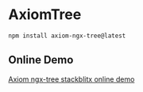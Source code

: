 # AxiomTree

`npm install axiom-ngx-tree@latest`

## Online Demo ##

[Axiom ngx-tree stackblitx online demo](https://axiom-ngx-tree.stackblitz.io)
